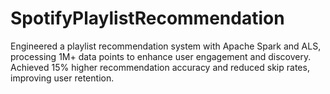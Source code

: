 # SpotifyPlaylistRecommendation

Engineered a playlist recommendation system with Apache Spark and ALS, processing 1M+ data points to enhance user engagement and discovery. Achieved 15% higher recommendation accuracy and reduced skip rates, improving user retention.
